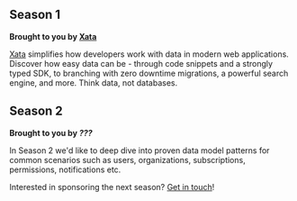 ## Season 1

**Brought to you by [Xata](https://xata.io/?utm_source=datainthewildfm&utm_medium=queen&utm_campaign=data-in-the-wild&utm_content=home)**

[Xata](https://xata.io/?utm_source=datainthewildfm&utm_medium=queen&utm_campaign=data-in-the-wild&utm_content=home) simplifies how developers work with data in modern web applications. Discover how easy data can be - through code snippets and a strongly typed SDK, to branching with zero downtime migrations, a powerful search engine, and more. Think data, not databases.

## Season 2

**Brought to you by _???_**

In Season 2 we'd like to deep dive into proven data model patterns for common scenarios such as users, organizations, subscriptions, permissions, notifications etc.

Interested in sponsoring the next season? [Get in touch](mailto:queen@raae.codes)!
